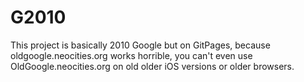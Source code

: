 # G2010
This project is basically 2010 Google but on GitPages, because oldgoogle.neocities.org works horrible, you can't even use OldGoogle.neocities.org on old older iOS versions or older browsers.
